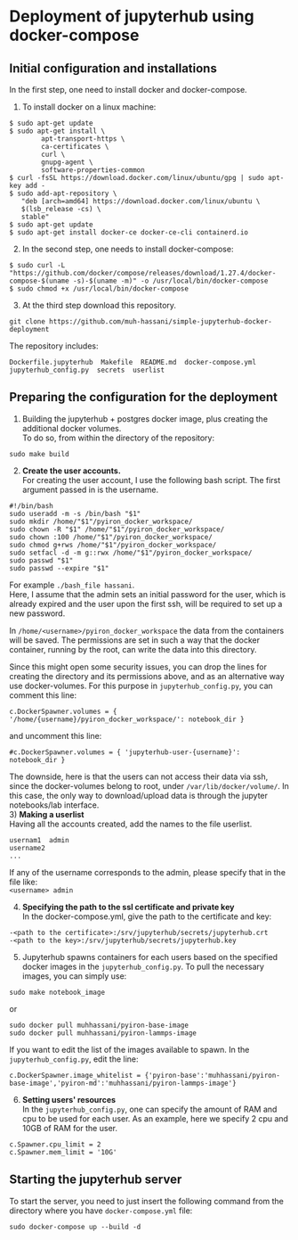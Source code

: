# Deployment of jupyterhub using docker-compose  

## Initial configuration and installations  
In the first step, one need to install docker and docker-compose.  
1) To install docker on a linux machine:  
```
$ sudo apt-get update  
$ sudo apt-get install \  
        apt-transport-https \  
        ca-certificates \  
        curl \  
        gnupg-agent \  
        software-properties-common  
$ curl -fsSL https://download.docker.com/linux/ubuntu/gpg | sudo apt-key add -  
$ sudo add-apt-repository \  
   "deb [arch=amd64] https://download.docker.com/linux/ubuntu \  
   $(lsb_release -cs) \  
   stable"  
$ sudo apt-get update    
$ sudo apt-get install docker-ce docker-ce-cli containerd.io
```   
2) In the second step, one needs to install docker-compose:  
```
$ sudo curl -L "https://github.com/docker/compose/releases/download/1.27.4/docker-compose-$(uname -s)-$(uname -m)" -o /usr/local/bin/docker-compose    
$ sudo chmod +x /usr/local/bin/docker-compose
```
3) At the third step download this repository.  
```
git clone https://github.com/muh-hassani/simple-jupyterhub-docker-deployment
```  
The repository includes:
```
Dockerfile.jupyterhub  Makefile  README.md  docker-compose.yml  jupyterhub_config.py  secrets  userlist
```

## Preparing the configuration for the deployment  
1) Building the jupyterhub + postgres docker image, plus creating the additional docker volumes.  
To do so, from within the directory of the repository:  
```
sudo make build
```  
2) **Create the user accounts.**  
For creating the user account, I use the following bash script. The first argument passed in is the username.  
```
#!/bin/bash
sudo useradd -m -s /bin/bash "$1"
sudo mkdir /home/"$1"/pyiron_docker_workspace/
sudo chown -R "$1" /home/"$1"/pyiron_docker_workspace/
sudo chown :100 /home/"$1"/pyiron_docker_workspace/
sudo chmod g+rws /home/"$1"/pyiron_docker_workspace/
sudo setfacl -d -m g::rwx /home/"$1"/pyiron_docker_workspace/
sudo passwd "$1"
sudo passwd --expire "$1"
```  
For example `./bash_file hassani`.  
Here, I assume that the admin sets an initial password for the user, which is already expired and the user upon the first ssh, will be required to set up a new password.   

In `/home/<username>/pyiron_docker_workspace` the data from the containers will be saved. The permissions are set in such a way that the docker container, running by the root, can write the data into this directory.

Since this might open some security issues, you can drop the lines for creating the directory and its permissions above, and as an alternative way use docker-volumes. For this purpose in `jupyterhub_config.py`, you can comment this line:    
```
c.DockerSpawner.volumes = { '/home/{username}/pyiron_docker_workspace/': notebook_dir }  
```
and uncomment this line:
```  
#c.DockerSpawner.volumes = { 'jupyterhub-user-{username}': notebook_dir }
```  
The downside, here is that the users can not access their data via ssh, since the docker-volumes belong to root, under `/var/lib/docker/volume/`. In this case, the only way to download/upload data is through the jupyter notebooks/lab interface.  
3) **Making a userlist**  
Having all the accounts created, add the names to the file userlist.  
```
usernam1  admin
username2
...
```
If any of the username corresponds to the admin, please specify that in the file like:  
`<username> admin`  

4) **Specifying the path to the ssl certificate and private key**   
In the docker-compose.yml, give the path to the certificate and key:  
```
-<path to the certificate>:/srv/jupyterhub/secrets/jupyterhub.crt  
-<path to the key>:/srv/jupyterhub/secrets/jupyterhub.key
```  
5) Jupyterhub spawns containers for each users based on the specified docker images in the `jupyterhub_config.py`. To pull the necessary images, you can simply use:  
```
sudo make notebook_image
```  
or   
```
sudo docker pull muhhassani/pyiron-base-image
sudo docker pull muhhassani/pyiron-lammps-image 
```
If you want to edit the list of the images available to spawn. In the `jupyterhub_config.py`, edit the line:
```
c.DockerSpawner.image_whitelist = {'pyiron-base':'muhhassani/pyiron-base-image','pyiron-md':'muhhassani/pyiron-lammps-image'}
```   
6) **Setting users' resources**  
In the `jupyterhub_config.py`, one can specify the amount of RAM and cpu to be used for each user. As an example, here we specify 2 cpu and 10GB of RAM for the user.
```
c.Spawner.cpu_limit = 2
c.Spawner.mem_limit = '10G'
```
## Starting the jupyterhub server
To start the server, you need to just insert the following command from the directory where you have `docker-compose.yml` file:
```
sudo docker-compose up --build -d
``` 

